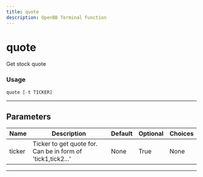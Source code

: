 ```yaml
---
title: quote
description: OpenBB Terminal Function
---
```


# quote

Get stock quote

### Usage

```python
quote [-t TICKER]
```

---

## Parameters

| Name | Description | Default | Optional | Choices |
| ---- | ----------- | ------- | -------- | ------- |
| ticker | Ticker to get quote for. Can be in form of 'tick1,tick2...' | None | True | None |

---
